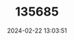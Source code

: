 ---
title: "135685"
category: "Cottus metae"
draft: false
date: 2024-02-22 13:03:51
languages:
  English: ["Sava Sculpin"]
---
